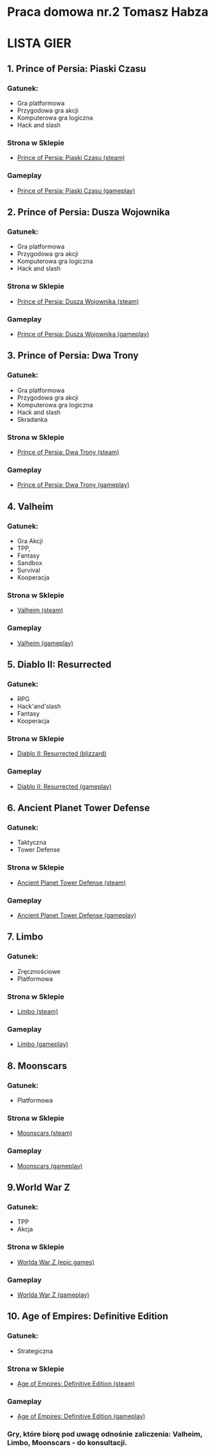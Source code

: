 # Praca domowa nr.2 Tomasz Habza
# LISTA GIER 



## 1. Prince of Persia: Piaski Czasu

 ### Gatunek: 
- Gra platformowa
- Przygodowa gra akcji
- Komputerowa gra logiczna
- Hack and slash

 ### Strona w Sklepie
 - [Prince of Persia: Piaski Czasu (steam)](https://store.steampowered.com/app/13600/Prince_of_Persia_The_Sands_of_Time/)
 
 ### Gameplay
- [Prince of Persia: Piaski Czasu (gameplay)](https://www.youtube.com/watch?v=dAvpvVSqxyg&t=6s)


## 2. Prince of Persia: Dusza Wojownika

 ### Gatunek: 
- Gra platformowa
- Przygodowa gra akcji
- Komputerowa gra logiczna
- Hack and slash

 ### Strona w Sklepie
 - [Prince of Persia: Dusza Wojownika (steam)](https://store.steampowered.com/app/13500/Prince_of_Persia_Warrior_Within/)
 
 ### Gameplay
- [Prince of Persia: Dusza Wojownika (gameplay)](https://www.youtube.com/watch?v=DQryO3DojOo)


## 3. Prince of Persia: Dwa Trony

 ### Gatunek:
- Gra platformowa
- Przygodowa gra akcji
- Komputerowa gra logiczna
- Hack and slash
- Skradanka

 ### Strona w Sklepie
 - [Prince of Persia: Dwa Trony (steam)](https://store.steampowered.com/app/13530/Prince_of_Persia_The_Two_Thrones/)
 
 ### Gameplay
- [Prince of Persia: Dwa Trony (gameplay)](https://www.youtube.com/watch?v=BYbSs6DTRhQ)


## 4. Valheim

 ### Gatunek:
- Gra Akcji
- TPP,
- Fantasy
- Sandbox
- Survival
- Kooperacja

 ### Strona w Sklepie
 - [Valheim (steam)](https://diablo2.blizzard.com/pl-pl)
 
 ### Gameplay
- [Valheim (gameplay)](https://www.youtube.com/watch?v=S0acVR_ARKI)


## 5. Diablo II: Resurrected

 ### Gatunek:
- RPG
- Hack'and'slash 
- Fantasy
- Kooperacja

 ### Strona w Sklepie
 - [Diablo II: Resurrected (blizzard)](https://store.steampowered.com/app/892970/Valheim/)
 
 ### Gameplay
- [Diablo II: Resurrected (gameplay)](https://www.youtube.com/watch?v=wf_9TorYjeo)


## 6. Ancient Planet Tower Defense

 ### Gatunek:
- Taktyczna
- Tower Defense

 ### Strona w Sklepie
 - [Ancient Planet Tower Defense (steam)](https://store.steampowered.com/app/345090/Ancient_Planet_Tower_Defense/)
 
 ### Gameplay
- [Ancient Planet Tower Defense (gameplay)](https://www.youtube.com/watch?v=NvyQ8Jj3PYA)


## 7. Limbo

 ### Gatunek:
- Zręcznościowe
- Platformowa

### Strona w Sklepie
 - [Limbo (steam)](https://store.steampowered.com/app/48000/LIMBO/?l=polish)
 
 ### Gameplay
- [Limbo (gameplay)](https://www.youtube.com/watch?v=qTbE2qNWKnw)


## 8. Moonscars


 ### Gatunek:
- Platformowa

### Strona w Sklepie
 - [Moonscars (steam)](https://store.steampowered.com/app/1374970/Moonscars/)
 
 ### Gameplay
- [Moonscars (gameplay)](https://www.youtube.com/watch?v=kEz2illKG7s)



## 9.World War Z


 ### Gatunek:
 - TPP
 - Akcja



### Strona w Sklepie
 - [Worlda War Z (epic games)](https://store.epicgames.com/pl/p/world-war-z)
 
 ### Gameplay
- [Worlda War Z (gameplay)](https://www.youtube.com/watch?v=mlgdIya19q4)



## 10. Age of Empires: Definitive Edition


 ### Gatunek:
 - Strategiczna
 



### Strona w Sklepie
 - [Age of Empires: Definitive Edition (steam)](https://store.steampowered.com/app/1017900/Age_of_Empires_Definitive_Edition/)
 
 ### Gameplay
- [Age of Empires: Definitive Edition (gameplay)](https://www.youtube.com/watch?v=ZcrXw9H7yiM)


 ### Gry, które biorę pod uwagę odnośnie zaliczenia: Valheim, Limbo, Moonscars - do konsultacji.


























